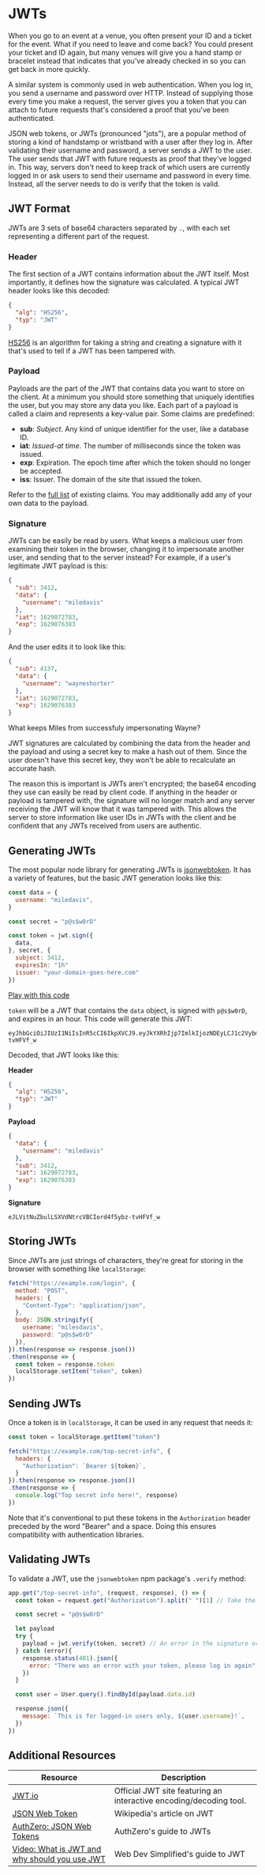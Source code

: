 # JWTs

When you go to an event at a venue, you often present your ID and a ticket for the event. What if you need to leave and come back? You could present your ticket and ID again, but many venues will give you a hand stamp or bracelet instead that indicates that you've already checked in so you can get back in more quickly.

A similar system is commonly used in web authentication. When you log in, you send a username and password over HTTP. Instead of supplying those every time you make a request, the server gives you a token that you can attach to future requests that's considered a proof that you've been authenticated.

JSON web tokens, or JWTs (pronounced "jots"), are a popular method of storing a kind of handstamp or wristband with a user after they log in. After validating their username and password, a server sends a JWT to the user. The user sends that JWT with future requests as proof that they've logged in. This way, servers don't need to keep track of which users are currently logged in or ask users to send their username and password in every time. Instead, all the server needs to do is verify that the token is valid.

## JWT Format

JWTs are 3 sets of base64 characters separated by `.`, with each set representing a different part of the request.

### Header

The first section of a JWT contains information about the JWT itself. Most importantly, it defines how the signature was calculated. A typical JWT header looks like this decoded:

```json
{
  "alg": "HS256",
  "typ": "JWT"
}
```

[HS256](https://en.wikipedia.org/wiki/HMAC) is an algorithm for taking a string and creating a signature with it that's used to tell if a JWT has been tampered with.

### Payload

Payloads are the part of the JWT that contains data you want to store on the client. At a minimum you should store something that uniquely identifies the user, but you may store any data you like. Each part of a payload is called a claim and represents a key-value pair. Some claims are predefined:

* **sub**: _Subject_. Any kind of unique identifier for the user, like a database ID.
* **iat**: _Issued-at time_. The number of milliseconds since the token was issued.
* **exp**: Expiration. The epoch time after which the token should no longer be accepted.
* **iss**: Issuer. The domain of the site that issued the token.

Refer to the [full list](https://auth0.com/docs/tokens/json-web-tokens/json-web-token-claims) of existing claims. You may additionally add any of your own data to the payload.

### Signature

JWTs can be easily be read by users. What keeps a malicious user from examining their token in the browser, changing it to impersonate another user, and sending that to the server instead? For example, if a user's legitimate JWT payload is this:

```json
{
  "sub": 3412,
  "data": {
    "username": "miledavis"
  },
  "iat": 1629072783,
  "exp": 1629076383
}
```

And the user edits it to look like this:


```json
{
  "sub": 4137,
  "data": {
    "username": "wayneshorter"
  },
  "iat": 1629072783,
  "exp": 1629076383
}
```

What keeps Miles from successfuly impersonating Wayne?

JWT signatures are calculated by combining the data from the header and the payload and using a secret key to make a hash out of them. Since the user doesn't have this secret key, they won't be able to recalculate an accurate hash.

The reason this is important is JWTs aren't encrypted; the base64 encoding they use can easily be read by client code. If anything in the header or payload is tampered with, the signature will no longer match and any server receiving the JWT will know that it was tampered with. This allows the server to store information like user IDs in JWTs with the client and be confident that any JWTs received from users are authentic.

## Generating JWTs

The most popular node library for generating JWTs is [jsonwebtoken](https://www.npmjs.com/package/jsonwebtoken). It has a variety of features, but the basic JWT generation looks like this:

```js
const data = {
  username: "miledavis",
}

const secret = "p@s$w0rD"

const token = jwt.sign({
  data,
}, secret, {
  subject: 3412,
  expiresIn: "1h"
  issuer: "your-domain-goes-here.com"
})
```

[Play with this code](https://codesandbox.io/s/little-water-zijgq)

`token` will be a JWT that contains the `data` object, is signed with `p@s$w0rD`, and expires in an hour. This code will generate this JWT:

```
eyJhbGciOiJIUzI1NiIsInR5cCI6IkpXVCJ9.eyJkYXRhIjp7ImlkIjozNDEyLCJ1c2VybmFtZSI6Im1pbGVkYXZpcyJ9LCJpYXQiOjE2MjkwNzI3ODMsImV4cCI6MTYyOTA3NjM4M30.eJLVitNuZbulLSXVdNtrcVBCIord4f5ybz-tvHFVf_w
```

Decoded, that JWT looks like this:

**Header**

```json
{
  "alg": "HS256",
  "typ": "JWT"
}
```

**Payload**

```json
{
  "data": {
    "username": "miledavis"
  },
  "sub": 3412,
  "iat": 1629072783,
  "exp": 1629076383
}
```

**Signature**

```
eJLVitNuZbulLSXVdNtrcVBCIord4f5ybz-tvHFVf_w
```

## Storing JWTs

Since JWTs are just strings of characters, they're great for storing in the browser with something like `localStorage`:

```js
fetch("https://example.com/login", {
  method: "POST",
  headers: {
    "Content-Type": "application/json",
  },
  body: JSON.stringify({
    username: "milesdavis",
    password: "p@s$w0rD"
  }),
}).then(response => response.json())
.then(response => {
  const token = response.token
  localStorage.setItem("token", token)
})
```

## Sending JWTs

Once a token is in `localStorage`, it can be used in any request that needs it:

```js
const token = localStorage.getItem("token")

fetch("https://example.com/top-secret-info", {
  headers: {
    "Authorization": `Bearer ${token}`,
  }
}).then(response => response.json())
.then(response => {
  console.log("Top secret info here!", response)
})
```

Note that it's conventional to put these tokens in the `Authorization` header preceded by the word "Bearer" and a space. Doing this ensures compatibility with authentication libraries.

## Validating JWTs

To validate a JWT, use the `jsonwebtoken` npm package's `.verify` method:

```js
app.get("/top-secret-info", (request, response), () => {
  const token = request.get("Authorization").split(" ")[1] // Take the word `Bearer` out

  const secret = "p@s$w0rD"

  let payload
  try {
    payload = jwt.verify(token, secret) // An error in the signature or expiration will throw an error
  } catch (error){
    response.status(401).json({
      error: "There was an error with your token, please log in again",
    })
  }

  const user = User.query().findById(payload.data.id)

  response.json({
    message: `This is for logged-in users only, ${user.username}!`,
  })
})
```

## Additional Resources

| Resource | Description |
| --- | --- |
| [JWT.io](https://jwt.io/) | Official JWT site featuring an interactive encoding/decoding tool. |
| [JSON Web Token](https://en.wikipedia.org/wiki/JSON_Web_Token) | Wikipedia's article on JWT |
| [AuthZero: JSON Web Tokens](https://auth0.com/docs/tokens/json-web-tokens) | AuthZero's guide to JWTs |
| [Video: What is JWT and why should you use JWT](https://www.youtube.com/watch?v=7Q17ubqLfaM) | Web Dev Simplified's guide to JWT |
